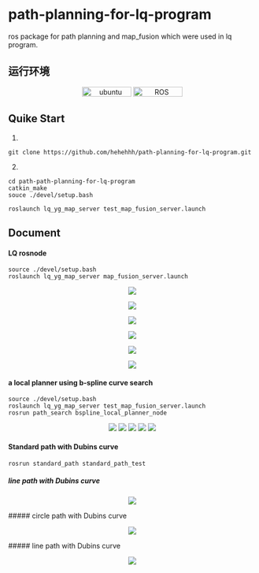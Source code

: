 # path-planning-for-lq-program
ros package for path planning and map_fusion which were used in lq program.
## 运行环境

<p align="center">
    <img width="100px" height="20px" src="https://img.shields.io/badge/Ubuntu-20.04-orange?logo=Ubuntu&Ubuntu-20.04"
        alt="ubuntu" />
    <img width="100px" height="20px" src="https://img.shields.io/badge/ROS-noetic-blue?logo=ROS&ROS=noetic" alt="ROS" />
</p>

## Quike Start

1.
```shell
git clone https://github.com/hehehhh/path-planning-for-lq-program.git
```

2.
```shell
cd path-path-planning-for-lq-program
catkin_make
souce ./devel/setup.bash
```

```shell
roslaunch lq_yg_map_server test_map_fusion_server.launch
```

## Document
#### LQ rosnode
```shell
source ./devel/setup.bash
roslaunch lq_yg_map_server map_fusion_server.launch 
```
<p align="center">
  <img src="asserts/8-1.png">
</p>

<p align="center">
  <img src="asserts/8-2.png">
</p>

<p align="center">
  <img src="asserts/8-3.png">
</p>

<p align="center">
  <img src="asserts/8-4.png">
</p>

<p align="center">
  <img src="asserts/8-5.png">
</p>

<p align="center">
  <img src="asserts/8-6.png">
</p>

#### a local planner using b-spline curve search
```shell
source ./devel/setup.bash
roslaunch lq_yg_map_server test_map_fusion_server.launch
rosrun path_search bspline_local_planner_node 
```
<p align="center">
  <img src="asserts/b-1.png">
  <img src="asserts/b-2.png">
  <img src="asserts/b-3.png">
  <img src="asserts/b-4.png">
  <img src="asserts/b-5.png">
</p>

#### Standard path with Dubins curve
```shell
rosrun standard_path standard_path_test
```
##### line path with Dubins curve
<p align="center">
  <img src="asserts/line_path.png">
</p>
##### circle path with Dubins curve
<p align="center">
  <img src="asserts/circle_path.png">
</p>
##### line path with Dubins curve
<p align="center">
  <img src="asserts/Octagonal_path.png">
</p>



